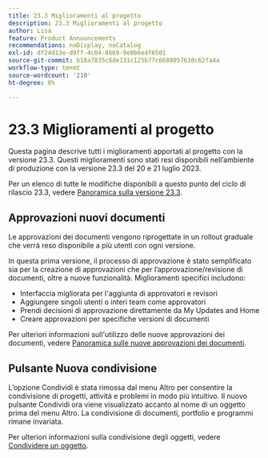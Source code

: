 ```yaml
---
title: 23.3 Miglioramenti al progetto
description: 23.3 Miglioramenti al progetto
author: Lisa
feature: Product Announcements
recommendations: noDisplay, noCatalog
exl-id: df24d13e-d9ff-4c04-8669-9e0b6e4f6501
source-git-commit: b18a7835c6de131c125b77c6688057638c62fa4a
workflow-type: tm+mt
source-wordcount: '210'
ht-degree: 0%

---
```


# 23.3 Miglioramenti al progetto

Questa pagina descrive tutti i miglioramenti apportati al progetto con la versione 23.3. Questi miglioramenti sono stati resi disponibili nell’ambiente di produzione con la versione 23.3 del 20 e 21 luglio 2023.

Per un elenco di tutte le modifiche disponibili a questo punto del ciclo di rilascio 23.3, vedere [Panoramica sulla versione 23.3](/help/quicksilver/product-announcements/product-releases/23.3-release-activity/23-3-release-overview.md).

## Approvazioni nuovi documenti

Le approvazioni dei documenti vengono riprogettate in un rollout graduale che verrà reso disponibile a più utenti con ogni versione.

In questa prima versione, il processo di approvazione è stato semplificato sia per la creazione di approvazioni che per l’approvazione/revisione di documenti, oltre a nuove funzionalità. Miglioramenti specifici includono:

* Interfaccia migliorata per l&#39;aggiunta di approvatori e revisori
* Aggiungere singoli utenti o interi team come approvatori
* Prendi decisioni di approvazione direttamente da My Updates and Home
* Creare approvazioni per specifiche versioni di documenti

Per ulteriori informazioni sull&#39;utilizzo delle nuove approvazioni dei documenti, vedere [Panoramica sulle nuove approvazioni dei documenti](https://experienceleague.adobe.com/en/docs/workfront/using/review-and-approve-work/document-reviews-and-approvals/document-approvals-overview).

## Pulsante Nuova condivisione

L’opzione Condividi è stata rimossa dal menu Altro per consentire la condivisione di progetti, attività e problemi in modo più intuitivo. Il nuovo pulsante Condividi ora viene visualizzato accanto al nome di un oggetto prima del menu Altro. La condivisione di documenti, portfolio e programmi rimane invariata.

Per ulteriori informazioni sulla condivisione degli oggetti, vedere [Condividere un oggetto](https://experienceleague.adobe.com/en/docs/workfront/using/basics/grant-request-object-permissions/share-an-object).
